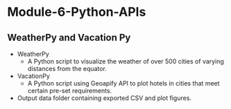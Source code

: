 # Module-6-Python-APIs

## WeatherPy and Vacation Py
   * WeatherPy
     * A Python script to visualize the weather of over 500 cities of varying distances from the equator.
   * VacationPy
     * A Python script using Geoapify API to plot hotels in cities that meet certain pre-set requirements.
   * Output data folder containing exported CSV and plot figures.